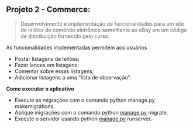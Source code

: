 ## Projeto 2 - Commerce:

> Desenvolvimento e implementação de funcionalidades para um site de leilões de comércio eletrônico semelhante ao eBay em um código de distribuição fornecido pelo curso.

As funcionalidades implementadas permitem aos usuários

* Postar listagens de leilões;
* Fazer lances em listagens;
* Comentar sobre essas listagens;
* Adicionar listagens a uma “lista de observação”.


**Como executar o aplicativo**

- Execute as migrações com o comando python manage.py makemigrations.
- Aplique migrações com o comando python [manage.py](http://manage.py/) migrate.
- Execute o servidor usando python [manage.py](http://manage.py/) runserver.
